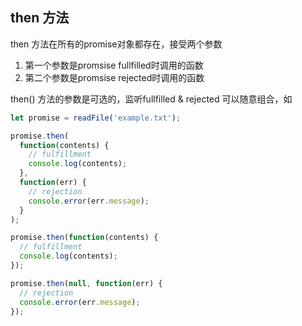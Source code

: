 
## then 方法
then 方法在所有的promise对象都存在，接受两个参数
1. 第一个参数是promsise fullfilled时调用的函数
2. 第二个参数是promsise rejected时调用的函数

then() 方法的参数是可选的，监听fullfilled & rejected 可以随意组合，如
```js
let promise = readFile('example.txt');

promise.then(
  function(contents) {
    // fulfillment
    console.log(contents);
  },
  function(err) {
    // rejection
    console.error(err.message);
  }
);

promise.then(function(contents) {
  // fulfillment
  console.log(contents);
});

promise.then(null, function(err) {
  // rejection
  console.error(err.message);
});


```